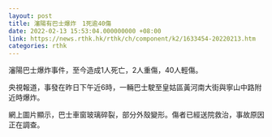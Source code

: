 ```yaml
---
layout: post
title: 瀋陽有巴士爆炸　1死逾40傷
date: 2022-02-13 15:53:04.000000000 +08:00
link: https://news.rthk.hk/rthk/ch/component/k2/1633454-20220213.htm
categories: rthk
---
```


瀋陽巴士爆炸事件，至今造成1人死亡，2人重傷，40人輕傷。

央視報道，事發在昨日下午近6時，一輛巴士駛至皇姑區黃河南大街與寧山中路附近時爆炸。

網上圖片顯示，巴士車窗玻璃碎裂，部分外殼變形。傷者已經送院救治，事故原因正在調查。
